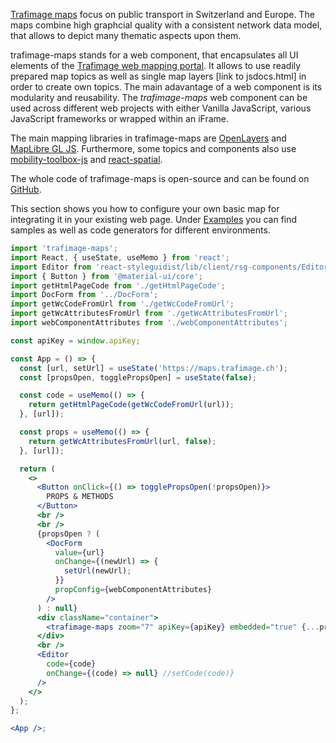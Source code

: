 [Trafimage maps](https://company.sbb.ch/en/sbb-as-business-partner/services/trafimage-maps-and-station-plans.html) focus on public transport in Switzerland and Europe. The maps combine high graphcial quality with a consistent network data model, that allows to depict many thematic aspects upon them.

trafimage-maps stands for a web component, that encapsulates all UI elements of the [Trafimage web mapping portal](https://maps.trafimage.ch/). It allows to use readily prepared map topics as well as single map layers [link to jsdocs.html] in order to create own topics. The main adavantage of a web component is its modularity and reusability. The _trafimage-maps_ web component can be used across different web projects with either Vanilla JavaScript, various JavaScript frameworks or wrapped within an iFrame.

The main mapping libraries in trafimage-maps are [OpenLayers](https://openlayers.org/) and [MapLibre GL JS](https://maplibre.org/projects/maplibre-gl-js/). Furthermore, some topics and components also use [mobility-toolbox-js](https://mobility-toolbox-js.geops.io/) and [react-spatial](https://react-spatial.geops.io).

The whole code of trafimage-maps is open-source and can be found on [GitHub](https://github.com/geops/trafimage-maps).

This section shows you how to configure your own basic map for integrating it in your existing web page. Under [Examples](/#/Examples/Vanilla%20JS/Construction) you can find samples as well as code generators for different environments.

```jsx
import 'trafimage-maps';
import React, { useState, useMemo } from 'react';
import Editor from 'react-styleguidist/lib/client/rsg-components/Editor';
import { Button } from '@material-ui/core';
import getHtmlPageCode from './getHtmlPageCode';
import DocForm from '../DocForm';
import getWcCodeFromUrl from './getWcCodeFromUrl';
import getWcAttributesFromUrl from './getWcAttributesFromUrl';
import webComponentAttributes from './webComponentAttributes';

const apiKey = window.apiKey;

const App = () => {
  const [url, setUrl] = useState('https://maps.trafimage.ch');
  const [propsOpen, togglePropsOpen] = useState(false);

  const code = useMemo(() => {
    return getHtmlPageCode(getWcCodeFromUrl(url));
  }, [url]);

  const props = useMemo(() => {
    return getWcAttributesFromUrl(url, false);
  }, [url]);

  return (
    <>
      <Button onClick={() => togglePropsOpen(!propsOpen)}>
        PROPS & METHODS
      </Button>
      <br />
      <br />
      {propsOpen ? (
        <DocForm
          value={url}
          onChange={(newUrl) => {
            setUrl(newUrl);
          }}
          propConfig={webComponentAttributes}
        />
      ) : null}
      <div className="container">
        <trafimage-maps zoom="7" apiKey={apiKey} embedded="true" {...props} />
      </div>
      <br />
      <Editor
        code={code}
        onChange={(code) => null} //setCode(code)}
      />
    </>
  );
};

<App />;
```

